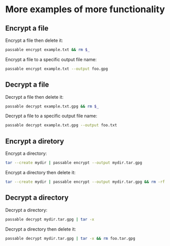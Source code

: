 # More examples of more functionality


## Encrypt a file

Encrypt a file then delete it:

```sh
passable encrypt example.txt && rm $_
```

Encrypt a file to a specific output file name:

```sh
passable encrypt example.txt --output foo.gpg
```


## Decrypt a file

Decrypt a file then delete it:

```sh
passable decrypt example.txt.gpg && rm $_
```

Decrypt a file to a specific output file name:

```sh
passable decrypt example.txt.gpg --output foo.txt
```


## Encrypt a diretory

Encrypt a directory:

```sh
tar --create mydir | passable encrypt --output mydir.tar.gpg
```

Encrypt a directory then delete it:

```sh
tar --create mydir | passable encrypt --output mydir.tar.gpg && rm -rf $_
```

## Decrypt a directory

Decrypt a directory:

```sh
passable decrypt mydir.tar.gpg | tar -x
```

Decrypt a directory then delete it:

```sh
passable decrypt mydir.tar.gpg | tar -x && rm foo.tar.gpg
```
